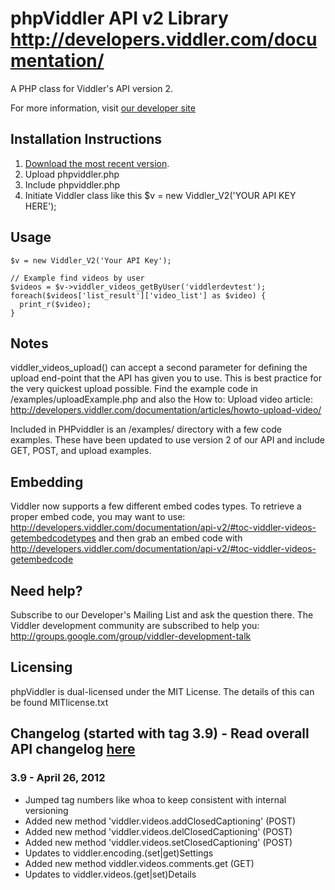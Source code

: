 phpViddler API v2 Library
http://developers.viddler.com/documentation/
================================

A PHP class for Viddler's API version 2.

For more information, visit [our developer site](http://developers.viddler.com/)

Installation Instructions
--------------------------------
1. [Download the most recent version](https://github.com/viddler/phpviddler/downloads).
2. Upload phpviddler.php
3. Include phpviddler.php
4. Initiate Viddler class like this $v = new Viddler_V2('YOUR API KEY HERE');

Usage
--------------------------------
    $v = new Viddler_V2('Your API Key');
    
    // Example find videos by user
    $videos = $v->viddler_videos_getByUser('viddlerdevtest');
    foreach($videos['list_result']['video_list'] as $video) {
      print_r($video);
    }
    
Notes
--------------------------------
viddler_videos_upload() can accept a second parameter for defining the upload end-point that the API has given you to use. This is best practice for the very quickest upload possible. Find the example code in /examples/uploadExample.php and also the How to: Upload video article: http://developers.viddler.com/documentation/articles/howto-upload-video/

Included in PHPviddler is an /examples/ directory with a few code examples. These have been updated to use version 2 of our API and include GET, POST, and upload examples.

Embedding
--------------------------------
Viddler now supports a few different embed codes types. To retrieve a proper embed code, you may want to use: http://developers.viddler.com/documentation/api-v2/#toc-viddler-videos-getembedcodetypes  and then grab an embed code with http://developers.viddler.com/documentation/api-v2/#toc-viddler-videos-getembedcode

Need help?
--------------------------------
Subscribe to our Developer's Mailing List and ask the question there. The Viddler development community are subscribed to help you: http://groups.google.com/group/viddler-development-talk


Licensing
--------------------------------
phpViddler is dual-licensed under the MIT License. The details of this can be found MITlicense.txt


Changelog (started with tag 3.9) - Read overall API changelog [here]()
--------------------------------
### 3.9 - April 26, 2012

- Jumped tag numbers like whoa to keep consistent with internal versioning
- Added new method 'viddler.videos.addClosedCaptioning' (POST)
- Added new method 'viddler.videos.delClosedCaptioning' (POST)
- Added new method 'viddler.videos.setClosedCaptioning' (POST)
- Updates to viddler.encoding.(set|get)Settings
- Added new method viddler.videos.comments.get (GET)
- Updates to viddler.videos.(get|set)Details
